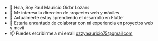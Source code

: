 - 👋  Hola, Soy Raul Mauricio Oidor Lozano
- 👀  Me interesa la direccion de proyectos web y móviles
- 🌱  Actualmente estoy aprendiendo el desarrollo en Flutter
- 💞️  Estaria encantado de colaborar con mi experiencia en proyectos web y movil
- 📫  Puedes escribirme a mi email ozzymauricio75@gmail.com

<!---
ozzymauricio75/ozzymauricio75 is a ✨ special ✨ repository because its `README.md` (this file) appears on your GitHub profile.
You can click the Preview link to take a look at your changes.
--->
